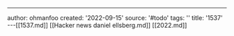 ---
author: ohmanfoo
created: '2022-09-15'
source: '#todo'
tags: ''
title: '1537'
---[[1537.md]]
[[Hacker news daniel ellsberg.md]]
[[2022.md]]
